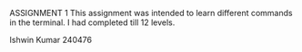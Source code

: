 ASSIGNMENT 1
This assignment was intended to learn different commands in the terminal. 
I had completed till 12 levels.

Ishwin Kumar
240476
